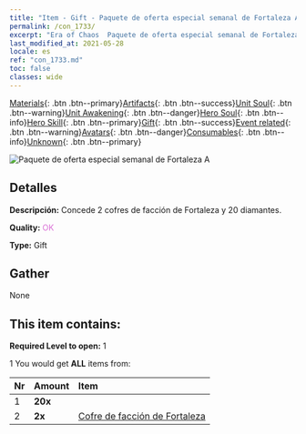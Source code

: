 ```yaml
---
title: "Item - Gift - Paquete de oferta especial semanal de Fortaleza A"
permalink: /con_1733/
excerpt: "Era of Chaos  Paquete de oferta especial semanal de Fortaleza A"
last_modified_at: 2021-05-28
locale: es
ref: "con_1733.md"
toc: false
classes: wide
---
```

 [Materials](/ItemsES/){: .btn .btn--primary}[Artifacts](/ItemsES/Artifacts/){: .btn .btn--success}[Unit Soul](/ItemsES/UnitSoul/){: .btn .btn--warning}[Unit Awakening](/ItemsES/UnitAwakening/){: .btn .btn--danger}[Hero Soul](/ItemsES/HeroSoul/){: .btn .btn--info}[Hero Skill](/ItemsES/HeroSkill/){: .btn .btn--primary}[Gift](/ItemsES/Gift/){: .btn .btn--success}[Event related](/ItemsES/Events/){: .btn .btn--warning}[Avatars](/ItemsES/Avatars/){: .btn .btn--danger}[Consumables](/ItemsES/Consumables/){: .btn .btn--info}[Unknown](/ItemsES/Unknown/){: .btn .btn--primary}

 ![Paquete de oferta especial semanal de Fortaleza A](/images/t/i_907219.png)

## Detalles
 **Descripción:** Concede 2 cofres de facción de Fortaleza y 20 diamantes.

 **Quality:** <span style="color: #DA70D6">OK</span>

 **Type:** Gift

## Gather

  None

## This item contains:

 **Required Level to open:** 1

 1 You would get **ALL** items  from:

  | Nr | Amount |     Item    |
  |:---|:-------|:------------|
  | 1 |  **20x** | <i class="fas fa-gem"/> |  | 
  | 2 |  **2x** | [Cofre de facción de Fortaleza](/ItemsES/con_1277/) |  | 
